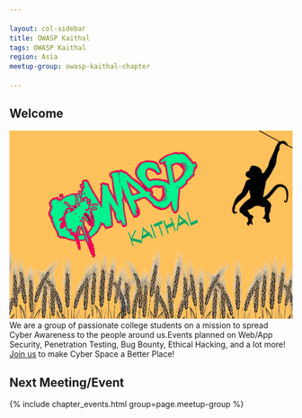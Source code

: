 ```yaml
---

layout: col-sidebar
title: OWASP Kaithal
tags: OWASP Kaithal
region: Asia
meetup-group: owasp-kaithal-chapter

---
```

## Welcome
<img src="assets/images/VERSION_!.png">
We are a group of passionate college students on a mission to spread Cyber Awareness to the people around us.Events planned on Web/App Security, Penetration Testing, Bug Bounty, Ethical Hacking, and a lot more! <a href="https://owasp.org/www-chapter-kaithal/#div-join" target="_blank">Join us</a> to make Cyber Space a Better Place!

Next Meeting/Event 
---------------------
{% include chapter_events.html group=page.meetup-group %}


